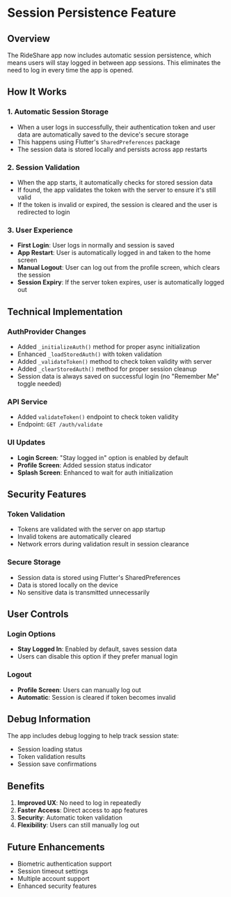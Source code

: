 # Session Persistence Feature

## Overview
The RideShare app now includes automatic session persistence, which means users will stay logged in between app sessions. This eliminates the need to log in every time the app is opened.

## How It Works

### 1. **Automatic Session Storage**
- When a user logs in successfully, their authentication token and user data are automatically saved to the device's secure storage
- This happens using Flutter's `SharedPreferences` package
- The session data is stored locally and persists across app restarts

### 2. **Session Validation**
- When the app starts, it automatically checks for stored session data
- If found, the app validates the token with the server to ensure it's still valid
- If the token is invalid or expired, the session is cleared and the user is redirected to login

### 3. **User Experience**
- **First Login**: User logs in normally and session is saved
- **App Restart**: User is automatically logged in and taken to the home screen
- **Manual Logout**: User can log out from the profile screen, which clears the session
- **Session Expiry**: If the server token expires, user is automatically logged out

## Technical Implementation

### AuthProvider Changes
- Added `_initializeAuth()` method for proper async initialization
- Enhanced `_loadStoredAuth()` with token validation
- Added `_validateToken()` method to check token validity with server
- Added `_clearStoredAuth()` method for proper session cleanup
- Session data is always saved on successful login (no "Remember Me" toggle needed)

### API Service
- Added `validateToken()` endpoint to check token validity
- Endpoint: `GET /auth/validate`

### UI Updates
- **Login Screen**: "Stay logged in" option is enabled by default
- **Profile Screen**: Added session status indicator
- **Splash Screen**: Enhanced to wait for auth initialization

## Security Features

### Token Validation
- Tokens are validated with the server on app startup
- Invalid tokens are automatically cleared
- Network errors during validation result in session clearance

### Secure Storage
- Session data is stored using Flutter's SharedPreferences
- Data is stored locally on the device
- No sensitive data is transmitted unnecessarily

## User Controls

### Login Options
- **Stay Logged In**: Enabled by default, saves session data
- Users can disable this option if they prefer manual login

### Logout
- **Profile Screen**: Users can manually log out
- **Automatic**: Session is cleared if token becomes invalid

## Debug Information
The app includes debug logging to help track session state:
- Session loading status
- Token validation results
- Session save confirmations

## Benefits
1. **Improved UX**: No need to log in repeatedly
2. **Faster Access**: Direct access to app features
3. **Security**: Automatic token validation
4. **Flexibility**: Users can still manually log out

## Future Enhancements
- Biometric authentication support
- Session timeout settings
- Multiple account support
- Enhanced security features
